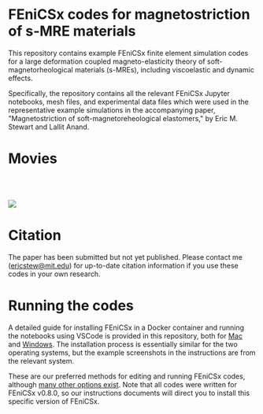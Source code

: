# FEniCSx codes for magnetostriction of s-MRE materials 

This repository contains example FEniCSx finite element simulation codes for a large deformation coupled magneto-elasticity theory of soft-magnetorheological materials (s-MREs), including viscoelastic and dynamic effects.

Specifically, the repository contains all the relevant FEniCSx Jupyter notebooks, mesh files, and experimental data files which were used in the representative example simulations in the accompanying paper, "Magnetostriction of soft-magnetoreheological elastomers," by Eric M. Stewart and Lallit Anand.

# Movies

<br/><br/>

![](https://github.com/ericstewart36/softmagnetics/blob/main/example_movies.gif)

# Citation
The paper has been submitted but not yet published. Please contact me (ericstew@mit.edu) for up-to-date citation information if you use these codes in your own research.

# Running the codes

A detailed guide for installing FEniCSx in a Docker container and running the notebooks using VSCode is provided in this repository, both for [Mac](https://github.com/ericstewart36/softmagnetics/blob/main/FEniCSx_v08_Docker_install_mac.pdf) and [Windows](https://github.com/ericstewart36/softmagnetics/blob/main/FEniCSx_v08_Docker_install_windows.pdf). The installation process is essentially similar for the two operating systems, but the example screenshots in the instructions are from the relevant system.

These are our preferred methods for editing and running FEniCSx codes, although [many other options exist](https://fenicsproject.org/download/). Note that all codes were written for FEniCSx v0.8.0, so our instructions documents will direct you to install this specific version of FEniCSx.

